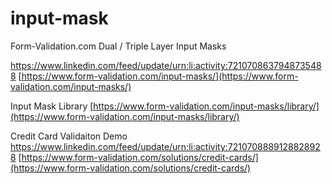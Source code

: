 # input-mask
Form-Validation.com
Dual / Triple Layer Input Masks

https://www.linkedin.com/feed/update/urn:li:activity:7210708637948735488
[https://www.form-validation.com/input-masks/](https://www.form-validation.com/input-masks/)

Input Mask Library
[https://www.form-validation.com/input-masks/library/](https://www.form-validation.com/input-masks/library/)

Credit Card Validaiton Demo
https://www.linkedin.com/feed/update/urn:li:activity:7210708889128828928
[https://www.form-validation.com/solutions/credit-cards/](https://www.form-validation.com/solutions/credit-cards/)
